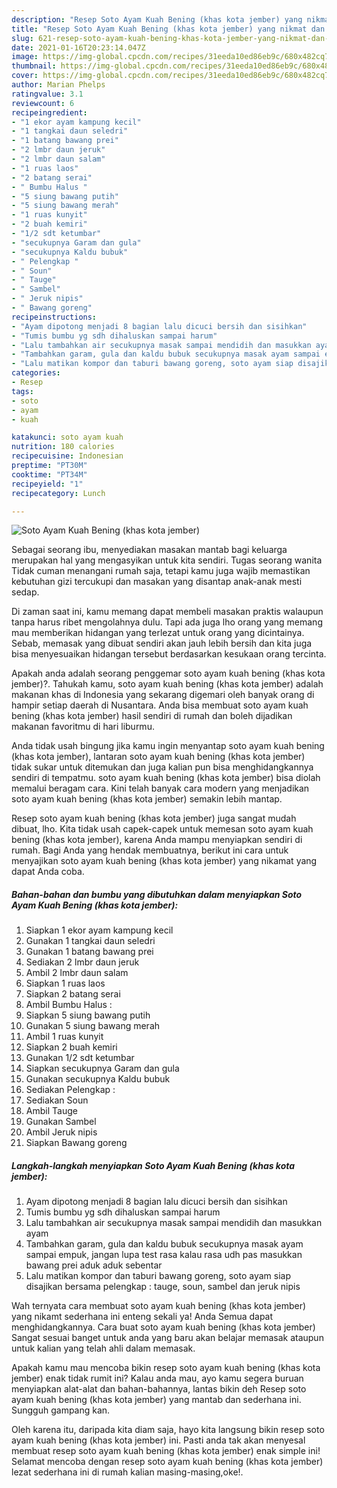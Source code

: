 ```yaml
---
description: "Resep Soto Ayam Kuah Bening (khas kota jember) yang nikmat dan Mudah Dibuat"
title: "Resep Soto Ayam Kuah Bening (khas kota jember) yang nikmat dan Mudah Dibuat"
slug: 621-resep-soto-ayam-kuah-bening-khas-kota-jember-yang-nikmat-dan-mudah-dibuat
date: 2021-01-16T20:23:14.047Z
image: https://img-global.cpcdn.com/recipes/31eeda10ed86eb9c/680x482cq70/soto-ayam-kuah-bening-khas-kota-jember-foto-resep-utama.jpg
thumbnail: https://img-global.cpcdn.com/recipes/31eeda10ed86eb9c/680x482cq70/soto-ayam-kuah-bening-khas-kota-jember-foto-resep-utama.jpg
cover: https://img-global.cpcdn.com/recipes/31eeda10ed86eb9c/680x482cq70/soto-ayam-kuah-bening-khas-kota-jember-foto-resep-utama.jpg
author: Marian Phelps
ratingvalue: 3.1
reviewcount: 6
recipeingredient:
- "1 ekor ayam kampung kecil"
- "1 tangkai daun seledri"
- "1 batang bawang prei"
- "2 lmbr daun jeruk"
- "2 lmbr daun salam"
- "1 ruas laos"
- "2 batang serai"
- " Bumbu Halus "
- "5 siung bawang putih"
- "5 siung bawang merah"
- "1 ruas kunyit"
- "2 buah kemiri"
- "1/2 sdt ketumbar"
- "secukupnya Garam dan gula"
- "secukupnya Kaldu bubuk"
- " Pelengkap "
- " Soun"
- " Tauge"
- " Sambel"
- " Jeruk nipis"
- " Bawang goreng"
recipeinstructions:
- "Ayam dipotong menjadi 8 bagian lalu dicuci bersih dan sisihkan"
- "Tumis bumbu yg sdh dihaluskan sampai harum"
- "Lalu tambahkan air secukupnya masak sampai mendidih dan masukkan ayam"
- "Tambahkan garam, gula dan kaldu bubuk secukupnya masak ayam sampai empuk, jangan lupa test rasa kalau rasa udh pas masukkan bawang prei aduk aduk sebentar"
- "Lalu matikan kompor dan taburi bawang goreng, soto ayam siap disajikan bersama pelengkap : tauge, soun, sambel dan jeruk nipis"
categories:
- Resep
tags:
- soto
- ayam
- kuah

katakunci: soto ayam kuah 
nutrition: 180 calories
recipecuisine: Indonesian
preptime: "PT30M"
cooktime: "PT34M"
recipeyield: "1"
recipecategory: Lunch

---
```



![Soto Ayam Kuah Bening (khas kota jember)](https://img-global.cpcdn.com/recipes/31eeda10ed86eb9c/680x482cq70/soto-ayam-kuah-bening-khas-kota-jember-foto-resep-utama.jpg)

Sebagai seorang ibu, menyediakan masakan mantab bagi keluarga merupakan hal yang mengasyikan untuk kita sendiri. Tugas seorang  wanita Tidak cuman menangani rumah saja, tetapi kamu juga wajib memastikan kebutuhan gizi tercukupi dan masakan yang disantap anak-anak mesti sedap.

Di zaman  saat ini, kamu memang dapat membeli masakan praktis walaupun tanpa harus ribet mengolahnya dulu. Tapi ada juga lho orang yang memang mau memberikan hidangan yang terlezat untuk orang yang dicintainya. Sebab, memasak yang dibuat sendiri akan jauh lebih bersih dan kita juga bisa menyesuaikan hidangan tersebut berdasarkan kesukaan orang tercinta. 



Apakah anda adalah seorang penggemar soto ayam kuah bening (khas kota jember)?. Tahukah kamu, soto ayam kuah bening (khas kota jember) adalah makanan khas di Indonesia yang sekarang digemari oleh banyak orang di hampir setiap daerah di Nusantara. Anda bisa membuat soto ayam kuah bening (khas kota jember) hasil sendiri di rumah dan boleh dijadikan makanan favoritmu di hari liburmu.

Anda tidak usah bingung jika kamu ingin menyantap soto ayam kuah bening (khas kota jember), lantaran soto ayam kuah bening (khas kota jember) tidak sukar untuk ditemukan dan juga kalian pun bisa menghidangkannya sendiri di tempatmu. soto ayam kuah bening (khas kota jember) bisa diolah memalui beragam cara. Kini telah banyak cara modern yang menjadikan soto ayam kuah bening (khas kota jember) semakin lebih mantap.

Resep soto ayam kuah bening (khas kota jember) juga sangat mudah dibuat, lho. Kita tidak usah capek-capek untuk memesan soto ayam kuah bening (khas kota jember), karena Anda mampu menyiapkan sendiri di rumah. Bagi Anda yang hendak membuatnya, berikut ini cara untuk menyajikan soto ayam kuah bening (khas kota jember) yang nikamat yang dapat Anda coba.

<!--inarticleads1-->

##### Bahan-bahan dan bumbu yang dibutuhkan dalam menyiapkan Soto Ayam Kuah Bening (khas kota jember):

1. Siapkan 1 ekor ayam kampung kecil
1. Gunakan 1 tangkai daun seledri
1. Gunakan 1 batang bawang prei
1. Sediakan 2 lmbr daun jeruk
1. Ambil 2 lmbr daun salam
1. Siapkan 1 ruas laos
1. Siapkan 2 batang serai
1. Ambil  Bumbu Halus :
1. Siapkan 5 siung bawang putih
1. Gunakan 5 siung bawang merah
1. Ambil 1 ruas kunyit
1. Siapkan 2 buah kemiri
1. Gunakan 1/2 sdt ketumbar
1. Siapkan secukupnya Garam dan gula
1. Gunakan secukupnya Kaldu bubuk
1. Sediakan  Pelengkap :
1. Sediakan  Soun
1. Ambil  Tauge
1. Gunakan  Sambel
1. Ambil  Jeruk nipis
1. Siapkan  Bawang goreng




<!--inarticleads2-->

##### Langkah-langkah menyiapkan Soto Ayam Kuah Bening (khas kota jember):

1. Ayam dipotong menjadi 8 bagian lalu dicuci bersih dan sisihkan
1. Tumis bumbu yg sdh dihaluskan sampai harum
1. Lalu tambahkan air secukupnya masak sampai mendidih dan masukkan ayam
1. Tambahkan garam, gula dan kaldu bubuk secukupnya masak ayam sampai empuk, jangan lupa test rasa kalau rasa udh pas masukkan bawang prei aduk aduk sebentar
1. Lalu matikan kompor dan taburi bawang goreng, soto ayam siap disajikan bersama pelengkap : tauge, soun, sambel dan jeruk nipis




Wah ternyata cara membuat soto ayam kuah bening (khas kota jember) yang nikamt sederhana ini enteng sekali ya! Anda Semua dapat menghidangkannya. Cara buat soto ayam kuah bening (khas kota jember) Sangat sesuai banget untuk anda yang baru akan belajar memasak ataupun untuk kalian yang telah ahli dalam memasak.

Apakah kamu mau mencoba bikin resep soto ayam kuah bening (khas kota jember) enak tidak rumit ini? Kalau anda mau, ayo kamu segera buruan menyiapkan alat-alat dan bahan-bahannya, lantas bikin deh Resep soto ayam kuah bening (khas kota jember) yang mantab dan sederhana ini. Sungguh gampang kan. 

Oleh karena itu, daripada kita diam saja, hayo kita langsung bikin resep soto ayam kuah bening (khas kota jember) ini. Pasti anda tak akan menyesal membuat resep soto ayam kuah bening (khas kota jember) enak simple ini! Selamat mencoba dengan resep soto ayam kuah bening (khas kota jember) lezat sederhana ini di rumah kalian masing-masing,oke!.


